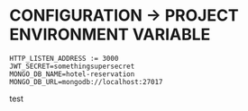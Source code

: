# CONFIGURATION -> PROJECT ENVIRONMENT VARIABLE

```
HTTP_LISTEN_ADDRESS := 3000
JWT_SECRET=somethingsupersecret
MONGO_DB_NAME=hotel-reservation
MONGO_DB_URL=mongodb://localhost:27017
```

test
